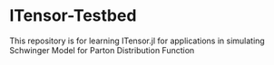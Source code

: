 # ITensor-Testbed
This repository is for learning ITensor.jl for applications in simulating Schwinger Model for Parton Distribution Function
